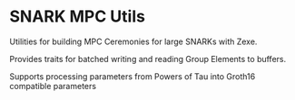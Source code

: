# SNARK MPC Utils

Utilities for building MPC Ceremonies for large SNARKs with Zexe.

Provides traits for batched writing and reading Group Elements
to buffers. 

Supports processing parameters from Powers of Tau into Groth16 compatible parameters